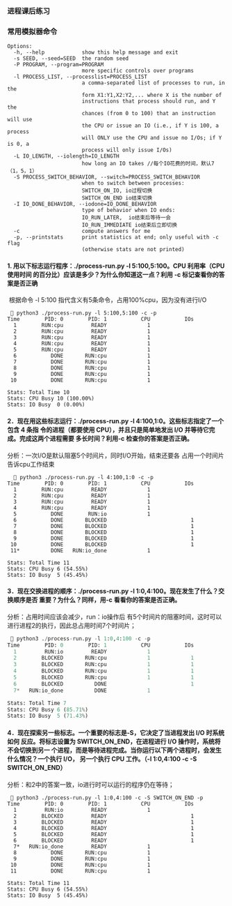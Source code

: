 ### 进程课后练习



### 常用模拟器命令

```shell
Options:
  -h, --help            show this help message and exit
  -s SEED, --seed=SEED  the random seed
  -P PROGRAM, --program=PROGRAM
                        more specific controls over programs
  -l PROCESS_LIST, --processlist=PROCESS_LIST
                        a comma-separated list of processes to run, in the
                        form X1:Y1,X2:Y2,... where X is the number of
                        instructions that process should run, and Y the
                        chances (from 0 to 100) that an instruction will use
                        the CPU or issue an IO (i.e., if Y is 100, a process
                        will ONLY use the CPU and issue no I/Os; if Y is 0, a
                        process will only issue I/Os)
  -L IO_LENGTH, --iolength=IO_LENGTH
                        how long an IO takes //每个IO花费的时间，默认7（1，5，1）
  -S PROCESS_SWITCH_BEHAVIOR, --switch=PROCESS_SWITCH_BEHAVIOR
                        when to switch between processes: 
                        SWITCH_ON_IO, io过程切换
                        SWITCH_ON_END io结束切换
  -I IO_DONE_BEHAVIOR, --iodone=IO_DONE_BEHAVIOR
                        type of behavior when IO ends: 
                        IO_RUN_LATER,  io结束后等待一会
                        IO_RUN_IMMEDIATE io结束后立即切换
  -c                    compute answers for me
  -p, --printstats      print statistics at end; only useful with -c flag
                        (otherwise stats are not printed)
```



#### 1. 用以下标志运行程序：./process-run.py -l 5:100,5:100。CPU 利用率（CPU 使用时间 的百分比）应该是多少？为什么你知道这一点？利用 -c 标记查看你的答案是否正确

​	根据命令 -l 5:100 指代含义有5条命令，占用100%cpu，因为没有进行I/O

```shell
  python3 ./process-run.py -l 5:100,5:100 -c -p
Time        PID: 0        PID: 1           CPU           IOs
  1        RUN:cpu         READY             1
  2        RUN:cpu         READY             1
  3        RUN:cpu         READY             1
  4        RUN:cpu         READY             1
  5        RUN:cpu         READY             1
  6           DONE       RUN:cpu             1
  7           DONE       RUN:cpu             1
  8           DONE       RUN:cpu             1
  9           DONE       RUN:cpu             1
 10           DONE       RUN:cpu             1

Stats: Total Time 10
Stats: CPU Busy 10 (100.00%)
Stats: IO Busy  0 (0.00%)
```





#### 2．现在用这些标志运行：./process-run.py -l 4:100,1:0。这些标志指定了一个包含 4 条指 令的进程（都要使用 CPU），并且只是简单地发出 I/O 并等待它完成。完成这两个进程需要 多长时间？利用-c 检查你的答案是否正确。

分析：一次I/O是默认阻塞5个时间片，同时I/O开始，结束还要各 占用一个时间片告诉cpu工作结束



```shell
   python3 ./process-run.py -l 4:100,1:0 -c -p
Time        PID: 0        PID: 1           CPU           IOs
  1        RUN:cpu         READY             1
  2        RUN:cpu         READY             1
  3        RUN:cpu         READY             1
  4        RUN:cpu         READY             1
  5           DONE        RUN:io             1
  6           DONE       BLOCKED                           1
  7           DONE       BLOCKED                           1
  8           DONE       BLOCKED                           1
  9           DONE       BLOCKED                           1
 10           DONE       BLOCKED                           1
 11*          DONE   RUN:io_done             1

Stats: Total Time 11
Stats: CPU Busy 6 (54.55%)
Stats: IO Busy  5 (45.45%)
```

#### 3．现在交换进程的顺序：./process-run.py -l 1:0,4:100。现在发生了什么？交换顺序是否 重要？为什么？同样，用-c 看看你的答案是否正确。

分析：占用时间应该会减少，run：io操作后 有5个时间片的阻塞时间，这时可以进行进程2的执行，因此总占用时间7个时间片；



```python
  python3 ./process-run.py -l 1:0,4:100 -c -p
Time        PID: 0        PID: 1           CPU           IOs
  1         RUN:io         READY             1
  2        BLOCKED       RUN:cpu             1             1
  3        BLOCKED       RUN:cpu             1             1
  4        BLOCKED       RUN:cpu             1             1
  5        BLOCKED       RUN:cpu             1             1
  6        BLOCKED          DONE                           1
  7*   RUN:io_done          DONE             1

Stats: Total Time 7
Stats: CPU Busy 6 (85.71%)
Stats: IO Busy  5 (71.43%)
```



#### 4．现在探索另一些标志。一个重要的标志是-S，它决定了当进程发出 I/O 时系统如何 反应。将标志设置为 SWITCH_ON_END，在进程进行 I/O 操作时，系统将不会切换到另一 个进程，而是等待进程完成。当你运行以下两个进程时，会发生什么情况？一个执行 I/O， 另一个执行 CPU 工作。（-l 1:0,4:100 -c -S SWITCH_ON_END）

分析：和2中的答案一致，io进行时可以运行的程序仍在等待；

```
  python3 ./process-run.py -l 1:0,4:100 -c -S SWITCH_ON_END -p
Time        PID: 0        PID: 1           CPU           IOs
  1         RUN:io         READY             1
  2        BLOCKED         READY                           1
  3        BLOCKED         READY                           1
  4        BLOCKED         READY                           1
  5        BLOCKED         READY                           1
  6        BLOCKED         READY                           1
  7*   RUN:io_done         READY             1
  8           DONE       RUN:cpu             1
  9           DONE       RUN:cpu             1
 10           DONE       RUN:cpu             1
 11           DONE       RUN:cpu             1

Stats: Total Time 11
Stats: CPU Busy 6 (54.55%)
Stats: IO Busy  5 (45.45%)
```

